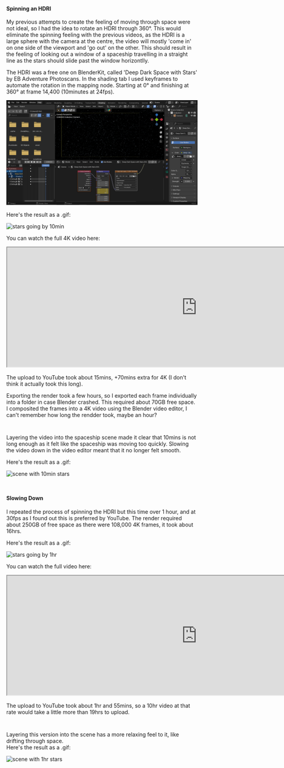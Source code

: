 
#### Spinning an HDRI

My previous attempts to create the feeling of moving through space were not ideal, so I had the idea to rotate an HDRI through 360°. This would eliminate the spinning feeling with the previous videos, as the HDRI is a large sphere with the camera at the centre, the video will mostly 'come in' on one side of the viewport and 'go out' on the other. This should result in the feeling of looking out a window of a spaceship travelling in a straight line as the stars should slide past the window horizontlly.

The HDRI was a free one on BlenderKit, called 'Deep Dark Space with Stars' by EB Adventure Photoscans. In the shading tab I used keyframes to automate the rotation in the mapping node. Starting at 0° and finishing at 360° at frame 14,400 (10minutes at 24fps).

![hdri](./images/day-9-spinning-the-hdri.PNG)

Here's the result as a .gif:

![stars going by 10min](./images/day-9-stars-going-by-10min.gif)

You can watch the full 4K video here:

<iframe width="1000" height="315"
src="https://www.youtube.com/embed/z6IF3eYsmPw">
</iframe>

The upload to YouTube took about 15mins, +70mins extra for 4K (I don't think it actually took this long).  

Exporting the render took a few hours, so I exported each frame individually into a folder in case Blender crashed. This required about 70GB free space. I composited the frames into a 4K video using the Blender video editor, I can't remember how long the rendder took, maybe an hour?

<div style="height: 1em"> </div>

Layering the video into the spaceship scene made it clear that 10mins is not long enough as it felt like the spaceship was moving too quickly. Slowing the video down in the video editor meant that it no longer felt smooth.  

Here's the result as a .gif:

 ![scene with 10min stars](./images/day-9-10min-spin-layered-13.5s-25fps.gif)

  <div style="height: 1em"> </div>

#### Slowing Down

I repeated the process of spinning the HDRI but this time over 1 hour, and at 30fps as I found out this is preferred by YouTube. The render required about 250GB of free space as there were 108,000 4K frames, it took about 16hrs.

Here's the result as a .gif:

![stars going by 1hr](./images/day-9-stars-going-by-1hr.gif)

You can watch the full video here:

<iframe width="1000" height="315"
src="https://www.youtube.com/embed/">
</iframe>

The upload to YouTube took about 1hr and 55mins, so a 10hr video at that rate would take a little more than 19hrs to upload.  

  <div style="height: 1em"> </div>

Layering this version into the scene has a more relaxing feel to it, like drifting through space.  
Here's the result as a .gif:

![scene with 1hr stars](./images/day-9-1hr-spin-layered-13.5s-25fps.gif)



<div style="height: 1em"> </div>

